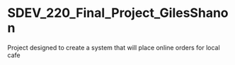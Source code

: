 # SDEV_220_Final_Project_GilesShanon
Project designed to create a system that will place online orders for local cafe
